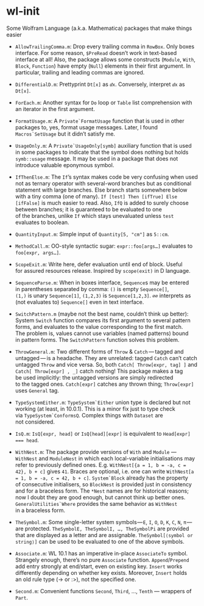 # wl-init #

Some Wolfram Language (a.k.a. Mathematica) packages that make things easier

* `AllowTrailingComma.m`: Drop every trailing comma in `RowBox`.
  Only boxes interface. For some reason, `$PreRead` doesn’t work in text-based interface at all!
  Also, the package allows some constructs (`Module`, `With`, `Block`, `Function`)
  have empty (`Null`) elements in their first argument.
  In particular, trailing and leading commas are ignored.

* `DifferentialD.m`: Prettyprint `Dt[x]` as `ⅆx`.
  Conversely, interpret `ⅆx` as `Dt[x]`.

* `ForEach.m`: Another syntax for `Do` loop or `Table` list comprehension
  with an iterator in the first argument.

* `FormatUsage.m`: A ``Private`FormatUsage`` function that is used in other packages to, yes, format usage messages.
  Later, I found ``Macros`SetUsage`` but it didn’t satisfy me.

* `UsageOnly.m`: A ``Private`UsageOnly[symb]`` auxiliary function that is used in some packages
  to indicate that the symbol does nothing but holds `symb::usage` message.
  It may be used in a package that does not introduce valuable eponymous symbol.

* `IfThenElse.m`: The `If`’s syntax makes code be very confusing
  when used not as ternary operator with several-word branches
  but as conditional statement with large branches. Else branch starts somewhere below with a tiny comma (one of many).
  `If [test] Then [ifTrue] Else [ifFalse]` is much easier to read.
  Also, `IfQ` is added to surely choose between branches;
  it is guaranteed to be evaluated to one of the branches,
  unlike `If` which stays unevaluated unless `test` evaluates to boolean.

* `QuantityInput.m`: Simple input of `Quantity[5, "cm"]` as `5::cm`.

* `MethodCall.m`: OO-style syntactic sugar: `expr::foo[args…]` evaluates to `foo[expr, args…]`.

* `ScopeExit.m`: Write here, defer evaluation until end of block.
  Useful for assured resources release.
  Inspired by `scope(exit)` in D language.

* `SequenceParse.m`: When in boxes interface, `Sequence`s may be entered in parentheses separated by comma:
  `()` is empty `Sequence[]`, `(1,)` is unary `Sequence[1]`, `(1,2,3)` is `Sequence[1,2,3]`.
  `∅∅` interprets as (not evaluates to) `Sequence[]` even in text interface.

* `SwitchPattern.m` (maybe not the best name, couldn’t think up better):
  System `Switch` function compares its first argument to several pattern forms,
  and evaluates to the value corresponding to the first match.
  The problem is, values cannot use variables (named patterns) bound in pattern forms.
  The `SwitchPattern` function solves this problem.

* `ThrowGeneral.m`: Two different forms of `Throw` & `Catch` — tagged and untagged — is a headache.
  They are unrelated: tagged `Catch` can’t catch untagged `Throw` and vice versa.
  So, both `Catch[ Throw[expr, tag] ]` and `Catch[ Throw[expr] , _]` catch nothing!
  This package makes a tag be used implicitly: the untagged versions are simply redirected to the tagged ones.
  `Catch[expr]` catches any thrown thing; `Throw[expr]` uses `General` tag.

* `TypeSystemEither.m`: ``TypeSystem`Either`` union type is declared but not working (at least, in 10.0.1).
  This is a minor fix just to type check via ``TypeSystem`ConformsQ``.
  Complex things with `Dataset` are not considered.

* `IsQ.m`: `IsQ[expr, head]` or `IsQ[head][expr]` is equivalent to `Head[expr] === head`.

* `WithNest.m`: The package provide versions of `With` and `Module` — `WithNest` and `ModuleNest`
  in which each local-variable initialisations may refer to previously defined ones.
  E.g. `WithNest[{a = 1, b = -a, c = 42}, b + c]` gives `41`.
  Braces are optional, i.e. one can write `WithNest[a = 1, b = -a, c = 42, b + c]`.
  ``System`Block`` already has the property of consecutive initialisers, so `BlockNest` is provided
  just in consistency and for a braceless form.
  The `*Nest` names are for historical reasons;
  now I doubt they are good enough, but cannot think up better ones.
  ``GeneralUtilities`Where`` provides the same behavior as `WithNest` in a braceless form.

* `TheSymbol.m`: Some single-letter system symbols — `E`, `I`, `O`, `D`, `K`, `C`, `N`, `π` — are protected.
  `TheSymbolE, TheSymbolI, …, TheSymbolPi` are provided that are displayed as a letter and are assignable.
  `TheSymbol[⟨symbol or string⟩]` can be used to be evaluated to one of the above symbols.

* `Associate.m`: WL 10.1 has an imperative in-place `AssociateTo` symbol.
  Strangely enough, there’s no pure `Associate` function.
  `Append`/`Prepend` add entry strongly at end/start, even on existing key.
  `Insert` works differently depending on whether key exists.
  Moreover, `Insert` holds an old rule type (-> or :>), not the specified one.

* `Second.m`: Convenient functions `Second`, `Third`, …, `Tenth` — wrappers of `Part`.
